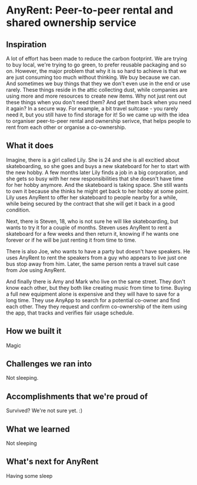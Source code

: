 # AnyRent: Peer-to-peer rental and shared ownership service

## Inspiration
A lot of effort has been made to reduce the carbon footprint. We are trying to buy local, we're trying to go green, to prefer reusable packaging and so on. However, the major problem that why it is so hard to achieve is that we are just consuming too much without thinking. We buy because we can. And sometimes we buy things that they we don't even use in the end or use rarely. These things reside in the attic collecting dust, while companies are using more and more resources to create new items. Why not just rent out these things when you don't need them? And get them back when you need it again? In a secure way. For example, a bit travel suitcase - you rarely need it, but you still have to find storage for it! So we came up with the idea to organiser peer-to-peer rental and ownership serivce, that helps people to rent from each other or organise a co-ownership.


## What it does

Imagine, there is a girl called Lily. She is 24 and she is all excitied about skateboarding, so she goes and buys a new skateboard for her to start with the new hobby. A few months later Lily finds a job in a big corporation, and she gets so busy with her new responsibilities that she doesn't have time for her hobby anymore. And the skateboard is taking space. She still wants to own it because she thinks he might get back to her hobby at some point. Lily uses AnyRent to offer her skateboard to people nearby for a while, while being secured by the contract that she will get it back in a good condition.

Next, there is Steven, 18, who is not sure he will like skateboarding, but wants to try it for a couple of months. Steven uses AnyRent to rent a skateboard for a few weeks and then return it, knowing if he wants one forever or if he will be just renting it from time to time. 

There is also Joe, who wants to have a party but doesn't have speakers. He uses AnyRent to rent the speakers from a guy who appears to live just one bus stop away from him. Later, the same person rents a travel suit case from Joe using AnyRent.

And finally there is Amy and Mark who live on the same street. They don't know each other, but they both like creating music from time to time. Buying a full new equipment alone is expensive and they will have to save for a long time. They use AnyApp to search for a potential co-owner and find each other. They they request and confirm co-ownership of the item using the app, that tracks and verifies fair usage schedule. 

## How we built it
Magic

## Challenges we ran into
Not sleeping. 

## Accomplishments that we're proud of
Survived? We're not sure yet. :)

## What we learned
Not sleeping

## What's next for AnyRent
Having some sleep

